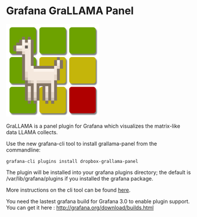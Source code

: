 # Grafana GraLLAMA Panel

![logo-large](https://raw.githubusercontent.com/dropbox/grallama-panel/master/src/img/grallama-logo-large.png)

GraLLAMA is a panel plugin for Grafana which visualizes the matrix-like data LLAMA collects.


Use the new grafana-cli tool to install grallama-panel from the commandline:

```
grafana-cli plugins install dropbox-grallama-panel
```

The plugin will be installed into your grafana plugins directory; the default is /var/lib/grafana/plugins if you installed the grafana package.

More instructions on the cli tool can be found [here](http://docs.grafana.org/v3.0/plugins/installation/).

You need the lastest grafana build for Grafana 3.0 to enable plugin support. You can get it here : http://grafana.org/download/builds.html
